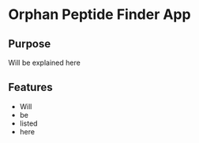 # Orphan Peptide Finder App

## Purpose
Will be explained here

## Features

* Will
* be
* listed
* here

